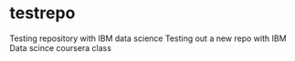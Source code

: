 # testrepo
Testing repository with IBM data science 
Testing out a new repo with IBM Data scince coursera class
